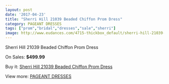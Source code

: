 ```yaml
---
layout: post
date: '2017-04-23'
title: "Sherri Hill 21039 Beaded Chiffon Prom Dress"
category: PAGEANT DRESSES
tags: ["prom","bridal","dresses","sale","sherri"]
image: http://www.eudances.com/4715-thickbox_default/sherri-hill-21039-beaded-chiffon-prom-dress.jpg
---
```

Sherri Hill 21039 Beaded Chiffon Prom Dress

On Sales: **$499.99**
<a href="https://www.eudances.com/en/pageant-dresses/1591-sherri-hill-21039-beaded-chiffon-prom-dress.html"><amp-img layout="responsive" width="600" height="600" src="//www.eudances.com/4715-thickbox_default/sherri-hill-21039-beaded-chiffon-prom-dress.jpg" alt="Sherri Hill 21039 Beaded Chiffon Prom Dress 0" /></a>

Buy it: [Sherri Hill 21039 Beaded Chiffon Prom Dress](https://www.eudances.com/en/pageant-dresses/1591-sherri-hill-21039-beaded-chiffon-prom-dress.html "Sherri Hill 21039 Beaded Chiffon Prom Dress")

View more: [PAGEANT DRESSES](https://www.eudances.com/en/16-pageant-dresses "PAGEANT DRESSES")